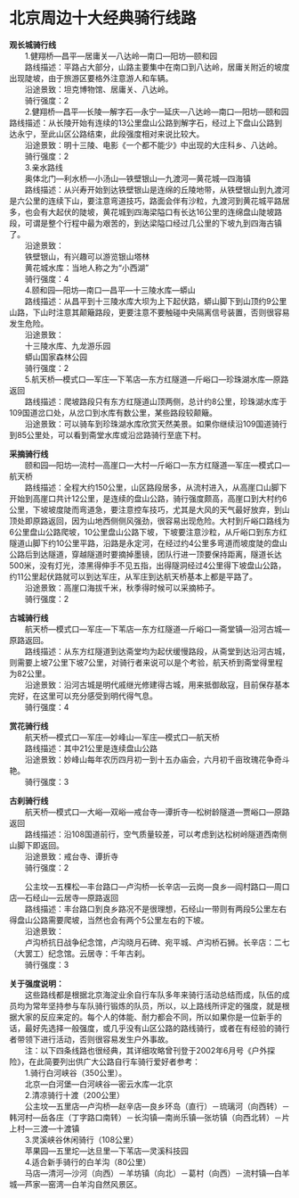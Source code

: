 # 北京周边十大经典骑行线路  

**观长城骑行线**  
&emsp;&emsp;1.健翔桥—昌平—居庸关—八达岭—南口—阳坊—颐和园  
&emsp;&emsp;路线描述：平路占大部分，山路主要集中在南口到八达岭，居庸关附近的坡度出现陡坡，由于旅游区要格外注意游人和车辆。  
&emsp;&emsp;沿途景致：坦克博物馆、居庸关、八达岭。  
&emsp;&emsp;骑行强度：2  
&emsp;&emsp;2.健翔桥—昌平—长陵—解字石—永宁—延庆—八达岭—南口—阳坊—颐和园路线描述：从长陵开始有连续的13公里盘山公路到解字石，经过上下盘山公路到达永宁，至此山区公路结束，此段强度相对来说比较大。  
&emsp;&emsp;沿途景致：明十三陵、电影《一个都不能少》中出现的大庄科乡、八达岭。  
&emsp;&emsp;骑行强度：2  
&emsp;&emsp;3.亲水路线  
&emsp;&emsp;奥体北门—利水桥—小汤山—铁壁银山—九渡河—黄花城—四海镇  
&emsp;&emsp;路线描述：从兴寿开始到达铁壁银山是连绵的丘陵地带，从铁壁银山到九渡河是六公里的连续下山，要注意弯道技巧，路面会伴有沙粒，九渡河到黄花城平路居多，也会有大起伏的陡坡，黄花城到四海梁隘口有长达16公里的连绵盘山陡坡路段，可谓是整个行程中最为艰苦的，到达梁隘口经过几公里的下坡九到四海古镇了。  
&emsp;&emsp;沿途景致：  
&emsp;&emsp;铁壁银山，有兴趣可以游览银山塔林  
&emsp;&emsp;黄花城水库：当地人称之为“小西湖”  
&emsp;&emsp;骑行强度：4  
&emsp;&emsp;4.颐和园—阳坊—南口—昌平—十三陵水库—蟒山  
&emsp;&emsp;路线描述：从昌平到十三陵水库大坝为上下起伏路，蟒山脚下到山顶约9公里山路，下山时注意其颠簸路段，更要注意不要触碰中央隔离信号装置，否则很容易发生危险。  
&emsp;&emsp;沿途景致：  
&emsp;&emsp;十三陵水库、九龙游乐园  
&emsp;&emsp;蟒山国家森林公园  
&emsp;&emsp;骑行强度：2  
&emsp;&emsp;5.航天桥—模式口—军庄—下苇店—东方红隧道—斤峪口—珍珠湖水库—原路返回  
&emsp;&emsp;路线描述：爬坡路段只有东方红隧道山顶两侧，总计约8公里，珍珠湖水库于109国道岔口处，从岔口到水库有数公里，某些路段较颠簸。  
&emsp;&emsp;沿途景致：可以骑车到珍珠湖水库欣赏天然美景。如果你继续沿109国道骑行到85公里处，可以看到斋堂水库或沿岔路骑行至底下村。  

**采摘骑行线**  
&emsp;&emsp;颐和园—阳坊—流村—高崖口—大村—斤峪口—东方红隧道—军庄—模式口—航天桥  
&emsp;&emsp;路线描述：全程大约150公里，山区路段居多，从流村进入，从高崖口山脚下开始到高崖口共计12公里，是连续的盘山公路，骑行强度颇高，高崖口到大村约6公里，下坡坡度陡而弯道急，要注意控车技巧，尤其是大风的天气最好放弃，到山顶处即原路返回，因为山地西侧侧风强劲，很容易出现危险。大村到斤峪口路线为6公里盘山公路爬坡，10公里盘山公路下坡，下坡要注意沙粒，从斤峪口到东方红隧道山脚下约10公里平路，沿路是永定河，在经过约4公里多弯道而坡度陡的盘山公路后到达隧道，穿越隧道时要摘掉墨镜，团队行进一顶要保持距离，隧道长达500米，没有灯光，漆黑得伸手不见五指，出得隧洞经过4公里得下坡盘山公路，约11公里起伏路就可以到达军庄，从军庄到达航天桥基本上都是平路了。  
&emsp;&emsp;沿途景致：高崖口海拔千米，秋季得时候可以采摘柿子。  
&emsp;&emsp;骑行强度：2  

**古城骑行线**  
&emsp;&emsp;航天桥—模式口—军庄—下苇店—东方红隧道—斤峪口—斋堂镇—沿河古城—原路返回。  
&emsp;&emsp;路线描述：从东方红隧道到达斋堂均为起伏缓慢路段，从斋堂到达沿河古城，则需要上坡7公里下坡7公里，对骑行者来说可以是个考验，航天桥到斋堂得里程为82公里。  
&emsp;&emsp;沿途景致：沿河古城是明代戚继光修建得古城，用来抵御敌寇，目前保存基本完好，在这里可以充分感受到明代得气息。  
&emsp;&emsp;骑行强度：4  

**赏花骑行线**  
&emsp;&emsp;航天桥—模式口—军庄—妙峰山—军庄—模式口—航天桥  
&emsp;&emsp;路线描述：其中21公里是连续盘山公路  
&emsp;&emsp;沿途景致：妙峰山每年农历四月初一到十五办庙会，六月初千亩玫瑰花争奇斗艳。  
&emsp;&emsp;骑行强度：3  

**古刹骑行线**  
&emsp;&emsp;航天桥—模式口—大峪—双峪—戒台寺—谭折寺—松树龄隧道—贾峪口—原路返回  
&emsp;&emsp;路线描述：沿108国道前行，空气质量较差，可以考虑到达松树岭隧道西南侧山脚下即返回。  
&emsp;&emsp;沿途景致：戒台寺、谭折寺  
&emsp;&emsp;骑行强度：2  

&emsp;&emsp;公主坟—五棵松—丰台路口—卢沟桥—长辛店—云岗—良乡—阎村路口—周口店—石经山—云居寺—原路返回  
&emsp;&emsp;路线描述：丰台路口到良乡路况不是很理想，石经山一带则有两段5公里左右得盘山公路需要爬坡，当然也会有两个5公里左右的下坡。  
&emsp;&emsp;沿途景致：  
&emsp;&emsp;卢沟桥抗日战争纪念馆，卢沟晓月石碑、宛平城、卢沟桥石狮。长辛店：二七（大罢工）纪念馆。云居寺：千年古刹。  
&emsp;&emsp;骑行强度：3  

**关于强度说明：**  
&emsp;&emsp;这些路线都是根据北京海淀业余自行车队多年来骑行活动总结而成，队伍的成员均为常年坚持参与车队骑行锻炼的队员，所以，以上路线所评定的强度，就是根据大家的反应来定的。每个人的体能、耐力都会不同，所以如果你是一位新手的话，最好先选择一般强度，或几乎没有山区公路的路线骑行，或者在有经验的骑行者带领下进行活动，否则很容易发生户外事故。  
&emsp;&emsp;注：以下四条线路也很经典，其详细攻略曾刊登于2002年6月号《户外探险》，在此简要列出供广大公路自行车骑行爱好者参考：  
&emsp;&emsp;1.骑行白河峡谷（350公里）。  
&emsp;&emsp;北京—白河堡—白河峡谷—密云水库—北京  
&emsp;&emsp;2.清凉骑行十渡（200公里）  
&emsp;&emsp;公主坟—五里店—卢沟桥—赵辛店—良乡环岛（直行）－琉璃河（向西转）－韩河村—岳各庄（丁字路口南转）－长沟镇—南尚乐镇—张坊镇（向西北转）－片上村—三渡—十渡镇  
&emsp;&emsp;3.灵溪峡谷休闲骑行（108公里）  
&emsp;&emsp;苹果园—五里坨—达旦里—下苇店—灵溪科技园  
&emsp;&emsp;4.适合新手骑行的白羊沟（80公里）  
&emsp;&emsp;马店—清河—沙河（向西）－羊坊镇（向北）－葛村（向西）－流村镇—白羊城—芦家—窑湾—白羊沟自然风景区。  
<!-- Last processed: 2025-07-22 03:44:26 -->
